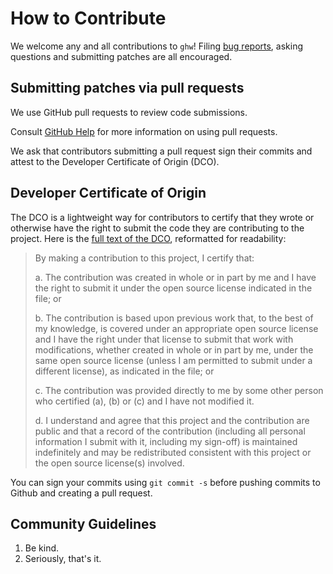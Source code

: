 # How to Contribute

We welcome any and all contributions to `ghw`! Filing [bug reports][gh-issues],
asking questions and submitting patches are all encouraged.

[gh-issues]: https://github.com/yuhuaqi/ghw/issues

## Submitting patches via pull requests

We use GitHub pull requests to review code submissions.

Consult [GitHub Help][pr-help] for more information on using pull requests.

[pr-help]: https://help.github.com/articles/about-pull-requests/

We ask that contributors submitting a pull request sign their commits and
attest to the Developer Certificate of Origin (DCO).

## Developer Certificate of Origin

The DCO is a lightweight way for contributors to certify that they wrote or
otherwise have the right to submit the code they are contributing to the
project. Here is the [full text of the DCO][dco], reformatted for readability:

> By making a contribution to this project, I certify that:
> 
> a. The contribution was created in whole or in part by me and I have the
> right to submit it under the open source license indicated in the file; or
> 
> b. The contribution is based upon previous work that, to the best of my
> knowledge, is covered under an appropriate open source license and I have the
> right under that license to submit that work with modifications, whether
> created in whole or in part by me, under the same open source license (unless
> I am permitted to submit under a different license), as indicated in the
> file; or
> 
> c. The contribution was provided directly to me by some other person who
> certified (a), (b) or (c) and I have not modified it.
> 
> d. I understand and agree that this project and the contribution are public
> and that a record of the contribution (including all personal information I
> submit with it, including my sign-off) is maintained indefinitely and may be
> redistributed consistent with this project or the open source license(s)
> involved.

[dco]: https://developercertificate.org/

You can sign your commits using `git commit -s` before pushing commits to
Github and creating a pull request.

## Community Guidelines

1. Be kind.
2. Seriously, that's it.
